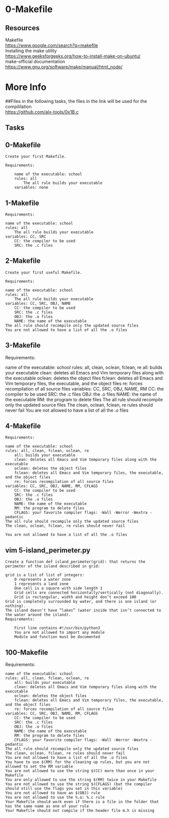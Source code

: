 # 0-Makefile

## Resources
Makefile <br>https://www.google.com/search?q=makefile<br>
Installing the make utility <br>https://www.geeksforgeeks.org/how-to-install-make-on-ubuntu/<br>
make-official documentation <br>https://www.gnu.org/software/make/manual/html_node/<br>

# More Info
##FIles
in the following tasks, the files in the link will be used for the compililation <br>https://github.com/alx-tools/0x1B.c<br>


## Tasks

## 0-Makefile
	
	Create your first Makefile.

	Requirements:

		name of the executable: school
		rules: all
			The all rule builds your executable
		variables: none

## 1-Makefile

	Requirements:

	name of the executable: school
	rules: all
		The all rule builds your executable
	variables: CC, SRC
		CC: the compiler to be used
		SRC: the .c files

## 2-Makefile

	Create your first useful Makefile.

	Requirements:

	name of the executable: school
	rules: all
		The all rule builds your executable
	variables: CC, SRC, OBJ, NAME
		CC: the compiler to be used
		SRC: the .c files
		OBJ: the .o files
		NAME: the name of the executable
	The all rule should recompile only the updated source files
	You are not allowed to have a list of all the .o files

## 3-Makefile

Requirements:

name of the executable: school
rules: all, clean, oclean, fclean, re
	all: builds your executable
	clean: deletes all Emacs and Vim temporary files along with the executable
	oclean: deletes the object files
	fclean: deletes all Emacs and Vim temporary files, the executable, and the object files
	re: forces recompilation of all source files
variables: CC, SRC, OBJ, NAME, RM
	CC: the compiler to be used
	SRC: the .c files
	OBJ: the .o files
	NAME: the name of the executable
	RM: the program to delete files
The all rule should recompile only the updated source files
The clean, oclean, fclean, re rules should never fail
You are not allowed to have a list of all the .o files

## 4-Makefile

	Requirements:

	name of the executable: school
	rules: all, clean, fclean, oclean, re
		all: builds your executable
		clean: deletes all Emacs and Vim temporary files along with the executable
		oclean: deletes the object files
		fclean: deletes all Emacs and Vim temporary files, the executable, and the object files
		re: forces recompilation of all source files
	variables: CC, SRC, OBJ, NAME, RM, CFLAGS
		CC: the compiler to be used
		SRC: the .c files
		OBJ: the .o files
		NAME: the name of the executable
		RM: the program to delete files
		CFLAGS: your favorite compiler flags: -Wall -Werror -Wextra -pedantic
	The all rule should recompile only the updated source files
	The clean, oclean, fclean, re rules should never fail

	You are not allowed to have a list of all the .o files

## vim 5-island_perimeter.py

	Create a function def island_perimeter(grid): that returns the perimeter of the island described in grid:

	grid is a list of list of integers:
		0 represents a water zone
		1 represents a land zone
		One cell is a square with side length 1
		Grid cells are connected horizontally/vertically (not diagonally).
		Grid is rectangular, width and height don’t exceed 100
	Grid is completely surrounded by water, and there is one island (or nothing).
	The island doesn’t have “lakes” (water inside that isn’t connected to the water around the island).
	Requirements:

		First line contains #!/usr/bin/python3
		You are not allowed to import any module
		Module and function must be documented

## 100-Makefile

Requirements:

	name of the executable: school
	rules: all, clean, fclean, oclean, re
		all: builds your executable
		clean: deletes all Emacs and Vim temporary files along with the executable
		oclean: deletes the object files
		fclean: deletes all Emacs and Vim temporary files, the executable, and the object files
		re: forces recompilation of all source files
	variables: CC, SRC, OBJ, NAME, RM, CFLAGS
		CC: the compiler to be used
		SRC: the .c files
		OBJ: the .o files
		NAME: the name of the executable
		RM: the program to delete files
		CFLAGS: your favorite compiler flags: -Wall -Werror -Wextra -pedantic
	The all rule should recompile only the updated source files
	The clean, oclean, fclean, re rules should never fail
	You are not allowed to have a list of all the .o files
	You have to use $(RM) for the cleaning up rules, but you are not allowed to set the RM variable
	You are not allowed to use the string $(CC) more than once in your Makefile
	You are only allowed to use the string $(RM) twice in your Makefile
	You are not allowed to use the string $(CFLAGS) (but the compiler should still use the flags you set in this variable)
	You are not allowed to have an $(OBJ) rule
	You are not allowed to use the %.o: %.c rule
	Your Makefile should work even if there is a file in the folder that has the same name as one of your rule
	Your Makefile should not compile if the header file m.h is missing

